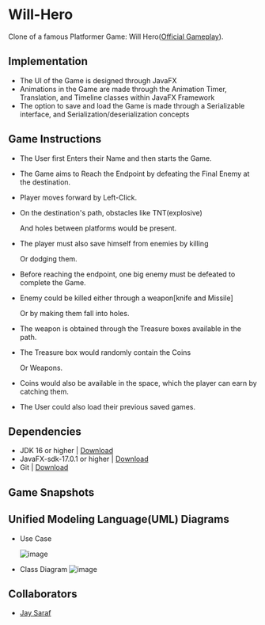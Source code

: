 # Will-Hero

Clone of a famous Platformer Game: Will Hero([Official Gameplay](https://www.youtube.com/watch?v=VuyBQOXcX00&t=69s)).

## Implementation

* The UI of the Game is designed through JavaFX
* Animations in the Game are made through the Animation Timer, Translation, and Timeline classes within JavaFX Framework
* The option to save and load the Game is made through a Serializable interface, and Serialization/deserialization concepts

## Game Instructions

* The User first Enters their Name and then starts the Game.
  

* The Game aims to Reach the Endpoint by defeating the Final Enemy at the destination.
* Player moves forward by Left-Click.

* On the destination's path, obstacles like
  TNT(explosive)

  And holes between platforms would be present.

  
* The player must also save himself from enemies by killing

  Or dodging them.
  
* Before reaching the endpoint, one big enemy must be defeated to complete the Game.
  
* Enemy could be killed either through a weapon[knife and Missile]

  Or by making them fall into holes.

* The weapon is obtained through the Treasure boxes available in the path.

* The Treasure box would randomly contain the Coins

  Or Weapons.

* Coins would also be available in the space, which the player can earn by catching them.

* The User could also load their previous saved games.


## Dependencies

* JDK 16 or higher | [Download](https://www.oracle.com/java/technologies/downloads/)
* JavaFX-sdk-17.0.1 or higher | [Download](https://gluonhq.com/products/javafx/)
* Git | [Download](https://git-scm.com/downloads)

## Game Snapshots

## Unified Modeling Language(UML) Diagrams

* Use Case

  ![image](https://github.com/abhit-rana/Will-Hero/assets/88608893/3ff688f2-6168-44b4-b88c-8634e590b0eb)

* Class Diagram
  ![image](https://github.com/abhit-rana/Will-Hero/assets/88608893/f825e838-f12a-4b9f-8a70-c08fa9d8563c)

## Collaborators

* [Jay Saraf](https://github.com/jay20438)
